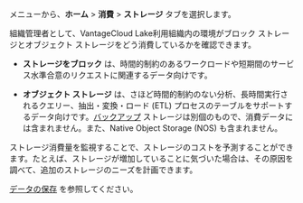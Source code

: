 メニューから、**ホーム** \> **消費** \> **ストレージ** タブを選択します。

組織管理者として、VantageCloud Lake利用組織内の環境がブロック ストレージとオブジェクト ストレージをどう消費しているかを確認できます。

-   **ストレージをブロック** は、時間的制約のあるワークロードや短期間のサービス水準合意のリクエストに関連するデータ向けです。

-   **オブジェクト ストレージ** は、さほど時間的制約のない分析、長時間実行されるクエリー、抽出・変換・ロード (ETL) プロセスのテーブルをサポートするデータ向けです。[バックアップ](jrq1640280690304.md) ストレージは別個のもので、消費データには含まれません。また、Native Object Storage (NOS) も含まれません。

ストレージ消費量を監視することで、ストレージのコストを予測することができます。たとえば、ストレージが増加していることに気づいた場合は、その原因を調べて、追加のストレージのニーズを計画できます。

[データの保存](https://docs.teradata.com/access/sources/dita/topic?dita:mapPath=phg1621910019905.ditamap&dita:ditavalPath=pny1626732985837.ditaval&dita:topicPath=xsu1681863280880.dita&utm_source=console&utm_medium=iph) を参照してください。
